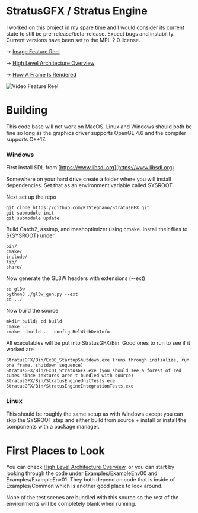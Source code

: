 # StratusGFX / Stratus Engine

I worked on this project in my spare time and I would consider its current state to still be pre-release/beta-release. Expect bugs and instability. Current versions have been set to the MPL 2.0 license.

-> [Image Feature Reel](https://ktstephano.github.io/rendering/stratusgfx/feature_reel)

-> [High Level Architecture Overview](https://ktstephano.github.io/rendering/stratusgfx/architecture)

-> [How A Frame Is Rendered](https://ktstephano.github.io/rendering/stratusgfx/frame_analysis)

![Video Feature Reel](https://www.youtube.com/watch?v=s5aIsgzwNPE)

# Building

This code base will not work on MacOS. Linux and Windows should both be fine so long as the graphics driver supports OpenGL 4.6 and the compiler supports C++17.

### Windows

First install SDL from [https://www.libsdl.org](https://www.libsdl.org)

Somewhere on your hard drive create a folder where you will install dependencies. Set that as an environment variable called SYSROOT.

Next set up the repo

    git clone https://github.com/KTStephano/StratusGFX.git
    git submodule init
    git submodule update

Build Catch2, assimp, and meshoptimizer using cmake. Install their files to ${SYSROOT} under

    bin/
    cmake/
    include/
    lib/
    share/

Now generate the GL3W headers with extensions (--ext)

    cd gl3w
    python3 ./gl3w_gen.py --ext
    cd ../

Now build the source

    mkdir build; cd build
    cmake ..
    cmake --build . --config RelWithDebInfo

All executables will be put into StratusGFX/Bin. Good ones to run to see if it worked are 

    StratusGFX/Bin/Ex00_StartupShutdown.exe (runs through initialize, run one frame, shutdown sequence)
    StratusGFX/Bin/Ex01_StratusGFX.exe (you should see a forest of red cubes since textures aren't bundled with source)
    StratusGFX/Bin/StratusEngineUnitTests.exe
    StratusGFX/Bin/StratusEngineIntegrationTests.exe

### Linux

This should be roughly the same setup as with Windows except you can skip the SYSROOT step and either build from source + install or install the components with a package manager.

# First Places to Look

You can check [High Level Architecture Overview](https://ktstephano.github.io/rendering/stratusgfx/architecture), or you can start by looking through the code under Examples/ExampleEnv00 and Examples/ExampleEnv01. They both depend on code that is inside of Examples/Common which is another good place to look around.

None of the test scenes are bundled with this source so the rest of the environments will be completely blank when running.

